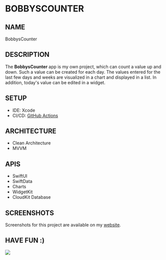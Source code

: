 # BOBBYSCOUNTER

## NAME
BobbysCounter

## DESCRIPTION
The **BobbysCounter** app is my own project, which can count a value up and down. Such a value can be created for each day. The values entered for the last few days and weeks are visualized in a chart and displayed in a list. In addition, today's value can be edited in a widget.

## SETUP
- IDE: Xcode
- CI/CD: [GitHub Actions](https://docs.github.com/en/actions)

## ARCHITECTURE
- Clean Architecture
- MVVM

## APIS
- SwiftUI
- SwiftData
- Charts
- WidgetKit
- CloudKit Database

## SCREENSHOTS
Screenshots for this project are available on my [website](https://erolburak.me/en/portfolio).

## HAVE FUN :)
<img src="https://media3.giphy.com/media/v1.Y2lkPTc5MGI3NjExdDI3emQxaHl0bm5uZmNsaXRtNzNjcDRvN2s3OXV4NmFxMnR3d2didyZlcD12MV9pbnRlcm5hbF9naWZfYnlfaWQmY3Q9Zw/Ws6T5PN7wHv3cY8xy8/giphy.gif"/>
